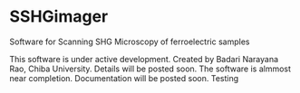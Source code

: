 # SSHGimager
 
Software for Scanning SHG Microscopy of ferroelectric samples

This software is under active development. Created by Badari Narayana Rao, Chiba University. Details will be posted soon.
The software is almmost near completion. Documentation will be posted soon.
Testing

